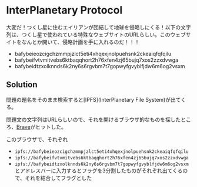 # InterPlanetary Protocol
大変だ！つくし星に住むエイリアンが団結して地球を侵略しにくる！以下の文字列は、つくし星で使われている特殊なウェブサイトのURLらしい。このウェブサイトをなんとか開いて、侵略計画を手に入れるのだ！！！

- bafybeieozcigchzmmpjzlct5eti4xhqexjnolpuehsnk2ckeaiqfqfqilu
- bafybeifvtvmitvebs6ktbaqqhort2h76xfen4zj65bujq7xos2zzxdvwga
- bafybeidtzxolknnds6k2ny6s6rgvbm7t7gopwyfgvyblfjdw6m6og2vsxm

## Solution
問題の題名をそのまま検索すると[IPFS](InterPlanetary File System)が出てくる。

問題文の文字列はURLらしいので、それを開けるブラウザ的なものを探したところ、[Brave](https://brave.com/ja/)がヒットした。

このブラウザで、それぞれ
- `ipfs://bafybeieozcigchzmmpjzlct5eti4xhqexjnolpuehsnk2ckeaiqfqfqilu`
- `ipfs://bafybeifvtvmitvebs6ktbaqqhort2h76xfen4zj65bujq7xos2zzxdvwga`
- `ipfs://bafybeidtzxolknnds6k2ny6s6rgvbm7t7gopwyfgvyblfjdw6m6og2vsxm`
とアドレスバーに入力するとフラグを3分割したものがそれぞれ出てくるので、それを結合してフラグとした